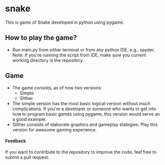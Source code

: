# snake

This is game of Snake developed in python using pygame.

## How to play the game?

- Run main.py from either terminal or from any python IDE, e.g., spyder.
Note: If you're running the script from IDE, make sure you current working directory is the repository.

## Game

- The game consists, as of now two versions:
    * Simple
    * Slither
- The simple version has the most basic logical version without much complications. If you're a developer or someone who wants to get into how to program basic games using pygame, this version would serve an a good example.
- Slither consists of elaborate graphics and gameplay stategies. Play this version for awesome gaming experience.

#### Feedback
If you want to contribute to the repository to improve the code, feel free to submit a pull request.
